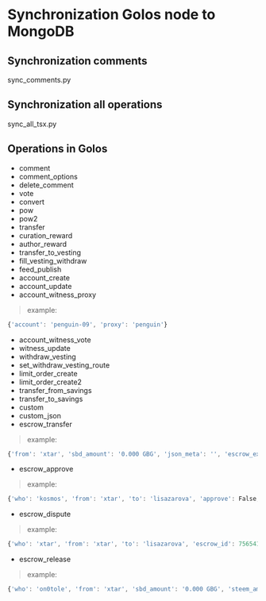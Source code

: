 # Synchronization Golos node to MongoDB

## Synchronization comments
sync_comments.py
## Synchronization all operations
sync_all_tsx.py
## Operations in Golos
- comment
- comment_options
- delete_comment
- vote
- convert
- pow
- pow2
- transfer
- curation_reward
- author_reward
- transfer_to_vesting
- fill_vesting_withdraw
- feed_publish
- account_create
- account_update
- account_witness_proxy
> example: 
```javascript 
{'account': 'penguin-09', 'proxy': 'penguin'}
```
- account_witness_vote
- witness_update
- withdraw_vesting
- set_withdraw_vesting_route
- limit_order_create
- limit_order_create2
- transfer_from_savings
- transfer_to_savings
- custom
- custom_json
- escrow_transfer  
> example: 
```javascript 
{'from': 'xtar', 'sbd_amount': '0.000 GBG', 'json_meta': '', 'escrow_expiration': '2017-02-16T15:04:24', 'steem_amount': '0.001 GOLOS', 'to': 'lisazarova', 'ratification_deadline': '2017-02-16T15:03:24', 'escrow_id': 89083512, 'fee': '0.001 GOLOS', 'agent': 'kosmos'} 
```
- escrow_approve  
> example: 
```javascript 
{'who': 'kosmos', 'from': 'xtar', 'to': 'lisazarova', 'approve': False, 'escrow_id': 89083512, 'agent': 'kosmos'} 
```
- escrow_dispute  
> example: 
```javascript 
{'who': 'xtar', 'from': 'xtar', 'to': 'lisazarova', 'escrow_id': 75654131, 'agent': 'kosmos'} 
```
- escrow_release  
> example: 
```javascript 
{'who': 'on0tole', 'from': 'xtar', 'sbd_amount': '0.000 GBG', 'steem_amount': '0.001 GOLOS', 'to': 'kosmos', 'receiver': 'kosmos', 'escrow_id': 59796593, 'agent': 'on0tole'} 
```

